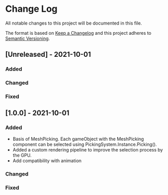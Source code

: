 
# Change Log
All notable changes to this project will be documented in this file.
 
The format is based on [Keep a Changelog](http://keepachangelog.com/)
and this project adheres to [Semantic Versioning](http://semver.org/).
 
## [Unreleased] - 2021-10-01
### Added
 
### Changed

### Fixed

## [1.0.0] - 2021-10-01 
### Added
- Basis of MeshPicking. Each gameObject with the MeshPicking component can be selected using PickingSystem.Instance.Picking().
- Added a custom rendering pipeline to improve the selection process by the GPU.
- Add compatibility with animation


### Changed
 
### Fixed